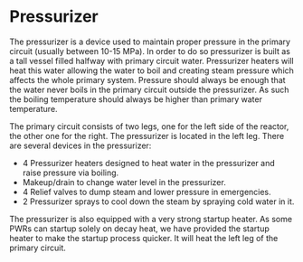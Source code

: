 # Pressurizer

The pressurizer is a device used to maintain proper pressure in the primary circuit (usually between 10-15 MPa). In order to do so pressurizer is built as a tall vessel filled halfway with primary circuit water. Pressurizer heaters will heat this water allowing the water to boil and creating steam pressure which affects the whole primary system.
Pressure should always be enough that the water never boils in the primary circuit outside the pressurizer. As such the boiling temperature should always be higher than primary water temperature.

The primary circuit consists of two legs, one for the left side of the reactor, the other one for the right. The pressurizer is located in the left leg. There are several devices in the pressurizer:

- 4 Pressurizer heaters designed to heat water in the pressurizer and raise pressure via boiling.
- Makeup/drain to change water level in the pressurizer.
- 4 Relief valves to dump steam and lower pressure in emergencies.
- 2 Pressurizer sprays to cool down the steam by spraying cold water in it.

The pressurizer is also equipped with a very strong startup heater. As some PWRs can startup solely on decay heat, we have provided the startup heater to make the startup process quicker. It will heat the left leg of the primary circuit.
